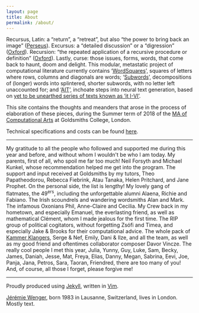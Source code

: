 ```yaml
---
layout: page
title: About
permalink: /about/
---
```


Recursus, Latin: a “return”, a “retreat”, but also “the power to bring back an image” (<a href="http://www.perseus.tufts.edu/hopper/text?doc=Perseus:text:1999.04.0059:entry=recursus">Perseus</a>). Excursus: a “detailed discussion” or a “digression” (<a href="https://en.oxforddictionaries.com/definition/excursus">Oxford</a>). Recursion: “the repeated application of a recursive procedure or definition” (<a href="https://en.oxforddictionaries.com/definition/recursion">Oxford</a>). Lastly, curse: those issues, forms, words, that come back to haunt, doom and delight. This modular, metastatic project of computational literature currently contains ‘<a href="https://github.com/jchwenger/WordSquares">WordSquares</a>’, squares of letters where rows, columns and diagonals are words; ‘<a href="https://github.com/jchwenger/Subwords">Subwords</a>’, decompositions of (longer) words into splintered, shorter subwords, with no letter left unaccounted for; and ‘<a href="https://github.com/jchwenger/AIT">AIT</a>’, inchoate steps into neural text generation, based on [yet to be unearthed series of texts known as ‘it I-VI’](https://www.dropbox.com/sh/ftu3e1trzhje59w/AAD_9SkrV3iF80uIXBPFbbnZa?dl=0).

This site contains the thoughts and meanders that arose in the process of elaboration of these pieces, during the Summer term of 2018 of the <a href="https://www.gold.ac.uk/pg/ma-computational-arts/">MA of Computational Arts</a> at Goldsmiths College, London. 

Technical specifications and costs can be found [here](/assets/show/specs/recursus-specs.pdf).  

---

My gratitude to all the people who followed and supported me during this year and before, and without whom I wouldn't be who I am today. My parents, first of all, who spoil me far too much! Neil Forsyth and Michael Kunkel, whose recommendation helped me get into the program. The support and input received at Goldsmiths by my tutors, Theo Papatheodorou, Rebecca Fiebrink, Atau Tanaka, Helen Pritchard, and Jane Prophet. On the personal side, the list is lengthy! My lovely gang of flatmates, the 49<sup>ers</sup>, including the unforgettable alumni Alaena, Richie and Fabiano. The Irish scoundrels and wandering wordsmiths Alan and Mark. The infamous Oxonians Phil, Anne-Claire and Cecilia. My Crew back in my hometown, and especially Emanuel, the everlasting friend, as well as mathematical Clément, whom I made jealous for the first time. The RIP group of political cogitators, without forgetting Zsófi and Timea, and especially Jake & Brooks for their computational advice. The whole pack of [Kammer Klangers](http://www.kammerklang.co.uk/), Serge & Nef, Emily, Dani & Ilze, and all the team, as well as my good friend and oftentimes collaborator composer Davor Vincze. The really cool people I met this year, Julia, Yunny, Guy, Luke, Sam, Becky, James, Daniah, Jesse, Mat, Freya, Elias, Danny, Megan, Sabrina, Eevi, Joe, Panja, Jana, Petros, Sara, Taoran, Friendred, there are too many of you! And, of course, all those I forget, please forgive me!

---

Proudly produced using [Jekyll](https://jekyllrb.com/), written in [Vim](https://www.vim.org/).

[Jérémie Wenger](http://jeremiewenger.com), born 1983 in Lausanne, Switzerland, lives in London. Mostly text.
